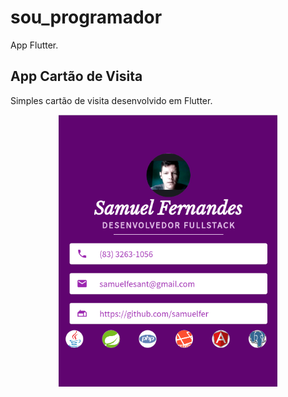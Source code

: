 # sou_programador

App Flutter.

## App Cartão de Visita

Simples cartão de visita desenvolvido em Flutter.

<p align="center">
  <img src="https://github.com/samuelfer/cartao_visita_flutter/blob/master/screenshot/screenshot2.png" width="350" title="app cartão visita">
</p>
